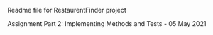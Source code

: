 Readme file for RestaurentFinder project

Assignment Part 2: Implementing Methods and Tests - 05 May 2021